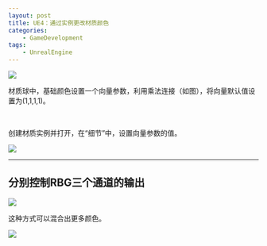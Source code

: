 ```yaml
---
layout: post
title: UE4：通过实例更改材质颜色
categories:
    - GameDevelopment
tags:
    - UnrealEngine
---
```


![](https://s2.loli.net/2022/03/09/VyGQWkB84YmaRbM.png)

材质球中，基础颜色设置一个向量参数，利用乘法连接（如图），将向量默认值设置为(1,1,1,1)。

<br>

创建材质实例并打开，在“细节”中，设置向量参数的值。

![](https://s2.loli.net/2022/03/09/BYDzlrQxCagS8E6.png)

------

## 分别控制RBG三个通道的输出

![](https://s2.loli.net/2022/03/09/QogU2pViF7CISev.png)

这种方式可以混合出更多颜色。

![](https://s2.loli.net/2022/03/09/wIJWQB7udLp8fvt.png)